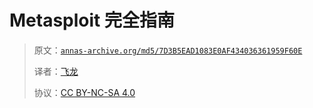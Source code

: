 # Metasploit 完全指南

> 原文：[`annas-archive.org/md5/7D3B5EAD1083E0AF434036361959F60E`](https://annas-archive.org/md5/7D3B5EAD1083E0AF434036361959F60E)
> 
> 译者：[飞龙](https://github.com/wizardforcel)
> 
> 协议：[CC BY-NC-SA 4.0](http://creativecommons.org/licenses/by-nc-sa/4.0/)
